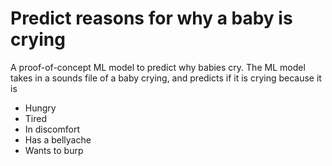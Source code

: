 # Predict reasons for why a baby is crying
A proof-of-concept ML model to predict why babies cry.
The ML model takes in a sounds file of a baby crying, and predicts if it is crying because it is
- Hungry
- Tired
- In discomfort
- Has a bellyache
- Wants to burp
